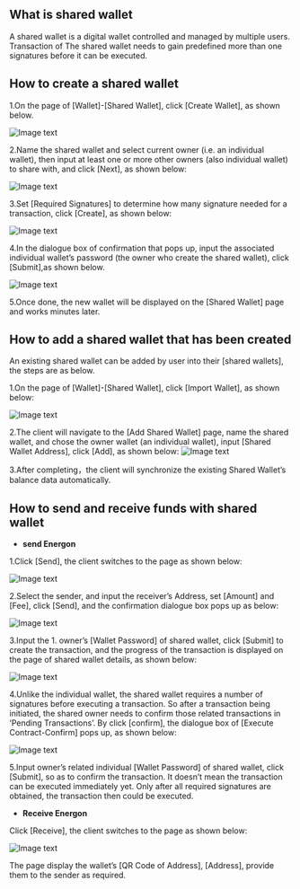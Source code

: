 ## <a name="what_is"></a>What is shared wallet
 A shared wallet is a digital wallet controlled and managed by multiple users. Transaction of The shared wallet needs to gain predefined more than one signatures before it can be executed.

## <a name="how_to_create"></a>How to create a shared wallet

1.On the page of [Wallet]-[Shared Wallet], click [Create Wallet], as shown below.

![Image text](assets/_platon-samurai-EN/image/Swallet_creation.png)

2.Name the shared wallet and select current owner (i.e. an individual wallet), then input at least one or more other owners (also individual wallet) to share with, and click [Next], as shown below:

![Image text](assets/_platon-samurai-EN/image/Swallet_info_input.png)

3.Set [Required Signatures] to determine how many signature needed for a transaction, click [Create], as shown below:

![Image text](assets/_platon-samurai-EN/image/Sign_NO.png)

4.In the dialogue box of confirmation that pops up, input the associated individual wallet’s password (the owner who create the shared wallet), click [Submit],as shown below.

![Image text](assets/_platon-samurai-EN/image/Send_confirm_Swallet.png)

5.Once done, the new wallet will be displayed on the [Shared Wallet] page and works minutes later.

## <a name="how_to_add"></a>How to add a shared wallet that has been created
An existing shared wallet can be added by user into their [shared wallets], the steps are as below.

1.On the page of [Wallet]-[Shared Wallet], click [Import Wallet], as shown below:

![Image text](assets/_platon-samurai-EN/image/Add_Swallet.png)

2.The client will navigate to the [Add Shared Wallet] page, name the shared wallet, and chose the owner wallet (an individual wallet), input [Shared Wallet Address], click [Add], as shown below:
   ![Image text](assets/_platon-samurai-EN/image/Input_info_added_Swallet.png)

3.After completing，the client will synchronize the existing Shared Wallet’s balance data automatically.


## <a name="how_to_use"></a>How to send and receive funds with shared wallet

+ **send Energon**

1.Click [Send], the client switches to the page as shown below:

![Image text](assets/_platon-samurai-EN/image/Send_Swallet.png)

2.Select the sender, and input the receiver’s Address, set [Amount] and [Fee], click [Send], and the confirmation dialogue box pops up as below:

![Image text](assets/_platon-samurai-EN/image/Send_confirm_Swallet.png)

3.Input the 1. owner’s [Wallet Password] of shared wallet, click [Submit] to create the transaction, and the progress of the transaction is displayed on the page of shared wallet details, as shown below:

![Image text](assets/_platon-samurai-EN/image/Transaction_to_be_confirmed_Swallet.png)

4.Unlike the individual wallet, the shared wallet requires a number of signatures before executing a transaction. So after a transaction being initiated, the shared owner needs to confirm those related transactions in ‘Pending Transactions’. By click [confirm], the dialogue box of [Execute Contract-Confirm] pops up, as shown below:

![Image text](assets/_platon-samurai-EN/image/Execute_contract_Swallet.png)

5.Input owner’s related individual [Wallet Password] of shared wallet, click [Submit], so as to confirm the transaction. It doesn’t mean the transaction can be executed immediately yet. Only after all required signatures are obtained, the transaction then could be executed.

+ **Receive Energon**

Click [Receive], the client switches to the page as shown below:

![Image text](assets/_platon-samurai-EN/image/QR_code_Swallet.png)

The page display the wallet’s [QR Code of Address], [Address], provide them to the sender as required.

